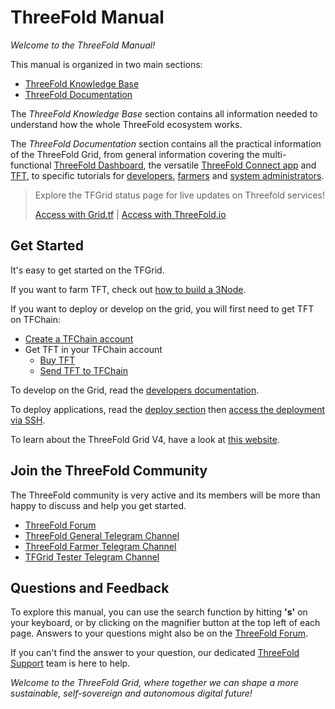 # ThreeFold Manual

*Welcome to the ThreeFold Manual!*

This manual is organized in two main sections: 

- [ThreeFold Knowledge Base](../knowledge_base/knowledge_base.md)
- [ThreeFold Documentation](../documentation/documentation.md)

The *ThreeFold Knowledge Base* section contains all information needed to understand how the whole ThreeFold ecosystem works. 

The *ThreeFold Documentation* section contains all the practical information of the ThreeFold Grid, from general information covering the multi-functional [ThreeFold Dashboard](../documentation/dashboard/dashboard.md), the versatile [ThreeFold Connect app](../documentation/tfconnect/tfconnect_toc.md) and [TFT](../documentation/threefold_token/threefold_token.md), to specific tutorials for [developers](../documentation/developers/developers.md), [farmers](../documentation/farmers/farmers.md) and [system administrators](../documentation/system_administrators/system_administrators.md).

> Explore the TFGrid status page for live updates on Threefold services!
> 
> [Access with Grid.tf](https://status.grid.tf) | [Access with ThreeFold.io](https://status.threefold.io)

## Get Started

It's easy to get started on the TFGrid. 

If you want to farm TFT, check out [how to build a 3Node](../documentation/farmers/3node_building/3node_building.md). 

If you want to deploy or develop on the grid, you will first need to get TFT on TFChain:

- [Create a TFChain account](../documentation/dashboard/wallet_connector.md)
- Get TFT in your TFChain account
  - [Buy TFT](../documentation/threefold_token/buy_sell_tft/buy_sell_tft.md)
  - [Send TFT to TFChain](../documentation/threefold_token/tft_bridges/tft_bridges.md)

To develop on the Grid, read the [developers documentation](../documentation/developers/developers.md).

To deploy applications, read the [deploy section](../documentation/dashboard/deploy/deploy.md) then [access the deployment via SSH](../documentation/system_administrators/getstarted/ssh_guide/ssh_guide.md).

To learn about the ThreeFold Grid V4, have a look at [this website](https://docs.threefold.info/).

## Join the ThreeFold Community

The ThreeFold community is very active and its members will be more than happy to discuss and help you get started.

* [ThreeFold Forum](https://forum.threefold.io/)
* [ThreeFold General Telegram Channel](https://t.me/threefold)
* [ThreeFold Farmer Telegram Channel](https://t.me/threefoldfarmers)
* [TFGrid Tester Telegram Channel](https://t.me/threefoldtesting)

## Questions and Feedback

To explore this manual, you can use the search function by hitting **'s'** on your keyboard, or by clicking on the magnifier button at the top left of each page. Answers to your questions might also be on the [ThreeFold Forum](https://forum.threefold.io/).

If you can't find the answer to your question, our dedicated [ThreeFold Support](https://threefoldfaq.crisp.help/en/) team is here to help.

*Welcome to the ThreeFold Grid, where together we can shape a more sustainable, self-sovereign and autonomous digital future!*
